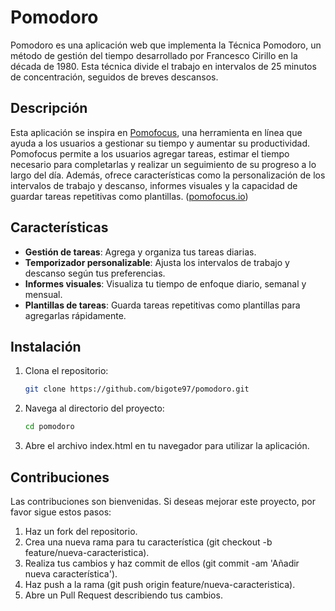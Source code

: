 # Pomodoro

Pomodoro es una aplicación web que implementa la Técnica Pomodoro, un método de gestión del tiempo desarrollado por Francesco Cirillo en la década de 1980. Esta técnica divide el trabajo en intervalos de 25 minutos de concentración, seguidos de breves descansos.

## Descripción

Esta aplicación se inspira en [Pomofocus](https://pomofocus.io/), una herramienta en línea que ayuda a los usuarios a gestionar su tiempo y aumentar su productividad. Pomofocus permite a los usuarios agregar tareas, estimar el tiempo necesario para completarlas y realizar un seguimiento de su progreso a lo largo del día. Además, ofrece características como la personalización de los intervalos de trabajo y descanso, informes visuales y la capacidad de guardar tareas repetitivas como plantillas. ([pomofocus.io](https://pomofocus.io/?utm_source=chatgpt.com))

## Características

- **Gestión de tareas**: Agrega y organiza tus tareas diarias.
- **Temporizador personalizable**: Ajusta los intervalos de trabajo y descanso según tus preferencias.
- **Informes visuales**: Visualiza tu tiempo de enfoque diario, semanal y mensual.
- **Plantillas de tareas**: Guarda tareas repetitivas como plantillas para agregarlas rápidamente.

## Instalación

1. Clona el repositorio:

   ```bash
   git clone https://github.com/bigote97/pomodoro.git
2. Navega al directorio del proyecto:

   ```bash
   cd pomodoro

3. Abre el archivo index.html en tu navegador para utilizar la aplicación.

## Contribuciones
Las contribuciones son bienvenidas. Si deseas mejorar este proyecto, por favor sigue estos pasos:

1. Haz un fork del repositorio.
2. Crea una nueva rama para tu característica (git checkout -b feature/nueva-caracteristica).
3. Realiza tus cambios y haz commit de ellos (git commit -am 'Añadir nueva característica').
4. Haz push a la rama (git push origin feature/nueva-caracteristica).
5. Abre un Pull Request describiendo tus cambios.

